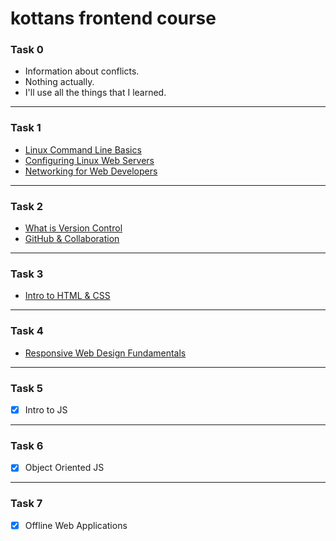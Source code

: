 # kottans frontend course

### Task 0

 - Information about conflicts.
 - Nothing actually.
 - I'll use all the things that I learned.

---
 ### Task 1
 - [Linux Command Line Basics](https://github.com/SerafimPoch/kottans_frontend/blob/master/task_1/test_1.1.png)
 - [Configuring Linux Web Servers](https://github.com/SerafimPoch/kottans_frontend/blob/master/task_1/test_1.2.png)
 - [Networking for Web Developers](https://github.com/SerafimPoch/kottans_frontend/blob/master/task_1/test_1.3.png)
---
### Task 2
- [What is Version Control](https://github.com/SerafimPoch/kottans_frontend/blob/master/task_02%20/test_2.1.png)
- [GitHub & Collaboration ](https://github.com/SerafimPoch/kottans_frontend/blob/master/task_02%20/test_2.2.png)
---
### Task 3 
- [Intro to HTML & CSS](https://github.com/SerafimPoch/kottans_frontend/blob/master/task_03/test%203.png)
---
### Task 4
- [Responsive Web Design Fundamentals](https://github.com/SerafimPoch/kottans_frontend/blob/master/task_04/task4.png)
---
### Task 5 
- [x] Intro to JS
---
### Task 6
- [x] Object Oriented JS
---
### Task 7 
- [x] Offline Web Applications


